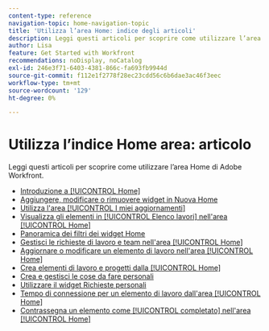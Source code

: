 ```yaml
---
content-type: reference
navigation-topic: home-navigation-topic
title: 'Utilizza l’area Home: indice degli articoli'
description: Leggi questi articoli per scoprire come utilizzare l’area Home di Adobe Workfront.
author: Lisa
feature: Get Started with Workfront
recommendations: noDisplay, noCatalog
exl-id: 246e3f71-6403-4381-866c-fa693fb9944d
source-git-commit: f112e1f2778f28ec23cdd56c6b6dae3ac46f3eec
workflow-type: tm+mt
source-wordcount: '129'
ht-degree: 0%

---
```


# Utilizza l’indice Home area: articolo

<!--Audited: 12/2024-->

Leggi questi articoli per scoprire come utilizzare l’area Home di Adobe Workfront.

* [Introduzione a [!UICONTROL Home]](../../../workfront-basics/using-home/using-the-home-area/get-started-with-home.md)
* [Aggiungere, modificare o rimuovere widget in Nuova Home](/help/quicksilver/workfront-basics/using-home/using-the-home-area/add-edit-remove-widgets-in-new-home.md)
* [Utilizza l&#39;area [!UICONTROL I miei aggiornamenti]](../../../workfront-basics/using-home/using-the-home-area/my-updates-area.md)
* [Visualizza gli elementi in [!UICONTROL Elenco lavori] nell&#39;area [!UICONTROL Home]](../../../workfront-basics/using-home/using-the-home-area/display-items-in-home-work-list.md)
* [Panoramica dei filtri dei widget Home](/help/quicksilver/workfront-basics/using-home/using-the-home-area/widget-filter-overview-home.md)
* [Gestisci le richieste di lavoro e team nell&#39;area [!UICONTROL Home]](../../../workfront-basics/using-home/using-the-home-area/manage-work-and-team-requests-home.md)
* [Aggiornare o modificare un elemento di lavoro nell&#39;area [!UICONTROL Home]](../../../workfront-basics/using-home/using-the-home-area/update-and-edit-work-item-home.md)
* [Crea elementi di lavoro e progetti dalla [!UICONTROL Home]](../../../workfront-basics/using-home/using-the-home-area/create-work-items-in-home.md)
* [Crea e gestisci le cose da fare personali](/help/quicksilver/workfront-basics/using-home/using-the-home-area/manage-to-do-in-home.md)
* [Utilizzare il widget Richieste personali](/help/quicksilver/workfront-basics/using-home/using-the-home-area/my-requests-widget.md)
* [Tempo di connessione per un elemento di lavoro dall&#39;area [!UICONTROL Home]](../../../workfront-basics/using-home/using-the-home-area/log-time-on-work-item-in-home.md)
* [Contrassegna un elemento come [!UICONTROL completato] nell&#39;area [!UICONTROL Home]](../../../workfront-basics/using-home/using-the-home-area/mark-item-done-in-home.md)
